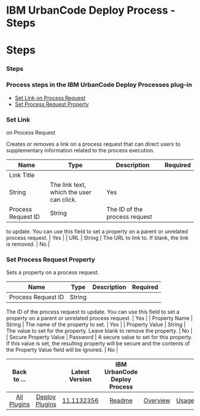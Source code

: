
IBM UrbanCode Deploy Process - Steps
====================================

# Steps



### Steps




 



### Process steps in the IBM UrbanCode Deploy Processes plug-in


* [Set Link on Process 
Request](#set_link_on_process_request)
* [Set Process Request Property](#set_process_request_property)




### Set Link 
on Process Request


Creates or removes a link on a process request that can direct users to supplementary information 
related to the process execution.





| Name | Type | Description | Required |
| --- | --- | --- | --- |
| Link Title |
 String | The link text, which the user can click. | Yes |
| Process Request ID | String | The ID of the process request
 to update. You can use this field to set a property on a parent or unrelated process request.
  | Yes |
| URL | String 
| The URL to link to. If blank, the link is removed. | No |


### Set Process Request Property


Sets a property on a 
process request.




| Name | Type | Description | Required |
| --- | --- | --- | --- |
| Process Request ID | String | 
The ID of the process request to update. You can use this field to set a property on a parent or unrelated process 
request.
  | Yes |
| Property Name | String | The name of the property to set. | Yes |
| Property Value | String | The 
value to set for the property. Leave blank to remove the property. | No |
| Secure Property Value | Password | A secure 
value to set for this property. If this value is set, the resulting property will be secure and the contents of the 
Property Value field will be ignored.
  | No |





|Back to ...||Latest Version|IBM UrbanCode Deploy Process ||||
| :---: | :---: | :---: | :---: | :---: | :---: | :---: |
|[All Plugins](../../index.md)|[Deploy Plugins](../README.md)|[11.1132356]()|[Readme](README.md)|[Overview](overview.md)|[Usage](usage.md)|[Downloads](downloads.md)|

